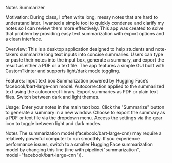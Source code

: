 Notes Summarizer

Motivation:
During class, I often write long, messy notes that are hard to understand later.
I wanted a simple tool to quickly condense and clarify my notes so I can review them more effectively.
This app was created to solve that problem by providing easy text summarization with export options and a clean interface.

Overview:
This is a desktop application designed to help students and note-takers summarize long text inputs into concise summaries.
Users can type or paste their notes into the input box, generate a summary, and export the result as either a PDF or a text file.
The app features a simple GUI built with CustomTkinter and supports light/dark mode toggling.

Features:
Input text box 
Summarization powered by Hugging Face’s facebook/bart-large-cnn model.
Autocorrection applied to the summarized text using the autocorrect library.
Export summaries as PDF or plain text files.
Switch between dark and light themes.

Usage:
Enter your notes in the main text box.
Click the "Summarize" button to generate a summary in a new window.
Choose to export the summary as a PDF or text file via the dropdown menu.
Access the settings via the gear icon to toggle between light and dark modes.

Notes
The summarization model (facebook/bart-large-cnn) may require a relatively powerful computer to run smoothly.
If you experience performance issues, switch to a smaller Hugging Face summarization model by changing this line (line with pipeline("summarization", model="facebook/bart-large-cnn")).
